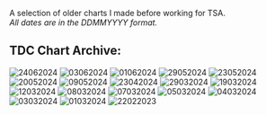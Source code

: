 <link rel="stylesheet" href="assets/css/style.css">
<!-- STYLES ABOVE - DO NOT REMOVE -->

A selection of older charts I made before working for TSA.\
*All dates are in the DDMMYYYY format.*


## TDC Chart Archive:

<img src="https://miiiiiilaaaan.github.io/PoliticalChart/Archive/24062024.png" alt="24062024">

<img src="https://miiiiiilaaaan.github.io/PoliticalChart/Archive/03062024.png" alt="03062024">

<img src="https://miiiiiilaaaan.github.io/PoliticalChart/Archive/01062024.png" alt="01062024">

<img src="https://miiiiiilaaaan.github.io/PoliticalChart/Archive/29052024.png" alt="29052024">

<img src="https://miiiiiilaaaan.github.io/PoliticalChart/Archive/23052024.png" alt="23052024">

<img src="https://miiiiiilaaaan.github.io/PoliticalChart/Archive/20052024.png" alt="20052024">

<img src="https://miiiiiilaaaan.github.io/PoliticalChart/Archive/09052024.png" alt="09052024">

<img src="https://miiiiiilaaaan.github.io/PoliticalChart/Archive/23042024.png" alt="23042024">

<img src="https://miiiiiilaaaan.github.io/PoliticalChart/Archive/29032024.png" alt="29032024">

<img src="https://miiiiiilaaaan.github.io/PoliticalChart/Archive/19032024.png" alt="19032024">

<img src="https://miiiiiilaaaan.github.io/PoliticalChart/Archive/12032024.png" alt="12032024">

<img src="https://miiiiiilaaaan.github.io/PoliticalChart/Archive/08032024.png" alt="08032024">

<img src="https://miiiiiilaaaan.github.io/PoliticalChart/Archive/07032024.png" alt="07032024">

<img src="https://miiiiiilaaaan.github.io/PoliticalChart/Archive/05032024.png" alt="05032024">

<img src="https://miiiiiilaaaan.github.io/PoliticalChart/Archive/04032024.png" alt="04032024">

<img src="https://miiiiiilaaaan.github.io/PoliticalChart/Archive/03032024.png" alt="03032024">

<img src="https://miiiiiilaaaan.github.io/PoliticalChart/Archive/01032024.png" alt="01032024">

<img src="https://miiiiiilaaaan.github.io/PoliticalChart/Archive/22022023.png" alt="22022023">
